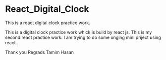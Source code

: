 # React_Digital_Clock
This is a react digital clock practice work.

This is a digital clock practice work whick is build by react js.
This is my second react practice work. 
I am trying to do some onging mini priject using react..

Thank you
Regrads
Tamim Hasan
